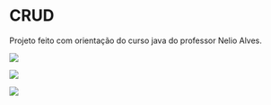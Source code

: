 # CRUD
Projeto feito com orientação do curso java do professor Nelio Alves.

![](https://i.imgur.com/M6Bl2EE.png)

![](https://i.imgur.com/Ox5Fq5G.png)

![](https://i.imgur.com/TvNJRwi.png)
